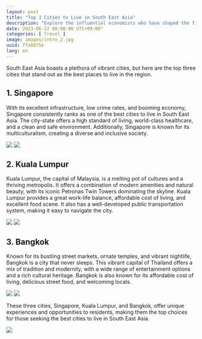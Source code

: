 ```yaml
---
layout: post
title: "Top 3 Cities to Live in South East Asia"
description: "Explore the influential economists who have shaped the field of economics. Discover three must-know economists who have made significant contributions to the discipline. Learn about #AdamSmith, the father of modern economics, and his concept of the invisible hand. Explore the ideas of #JohnMaynardKeynes, whose economic policies revolutionized the Great Depression era. Understand the impact of #MiltonFriedman's advocacy for free-market capitalism. These economists have shaped economic theories and policies worldwide. #Economists #EconomicThinkers #EconomicPolicy #EconomicTheory"
date: 2023-06-22 00:00:00 UTC+09:00"
categories: [ Travel ]
image: images/intro_2.jpg
uuid: ffa8875e
lang: en
---
```


South East Asia boasts a plethora of vibrant cities, but here are the top three cities that stand out as the best places to live in the region.

<!-- ![](images/intro_2.jpg) -->


## 1. Singapore
With its excellent infrastructure, low crime rates, and booming economy, Singapore consistently ranks as one of the best cities to live in South East Asia. The city-state offers a high standard of living, world-class healthcare, and a clean and safe environment. Additionally, Singapore is known for its multiculturalism, creating a diverse and inclusive society.

![](images/main1_1.jpg)
![](images/main1_5.jpg)


## 2. Kuala Lumpur
Kuala Lumpur, the capital of Malaysia, is a melting pot of cultures and a thriving metropolis. It offers a combination of modern amenities and natural beauty, with its iconic Petronas Twin Towers dominating the skyline. Kuala Lumpur provides a great work-life balance, affordable cost of living, and excellent food scene. It also has a well-developed public transportation system, making it easy to navigate the city.

![](images/main2_1.jpg)
![](images/main2_3.jpg)


## 3. Bangkok
Known for its bustling street markets, ornate temples, and vibrant nightlife, Bangkok is a city that never sleeps. This vibrant capital of Thailand offers a mix of tradition and modernity, with a wide range of entertainment options and a rich cultural heritage. Bangkok is also known for its affordable cost of living, delicious street food, and welcoming locals.

![](images/main3_1.jpg)
![](images/main3_3.jpg)




These three cities, Singapore, Kuala Lumpur, and Bangkok, offer unique experiences and opportunities to residents, making them the top choices for those seeking the best cities to live in South East Asia.

![](images/intro_4.jpg)